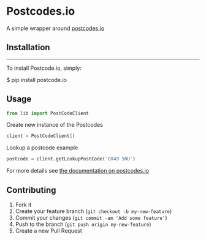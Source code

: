 # Postcodes.io

A simple wrapper around [postcodes.io](http://postcodes.io/)


## Installation
------------

To install Postcode.io, simply:

$ pip install postcode.io
    
    
## Usage

```python
from lib import PostCodeClient
```

Create new instance of the Postcodes

```python
client = PostCodeClient()
```

Lookup a postcode example
```python
postcode = client.getLookupPostCode('OX49 5NU')
```

For more details see [the documentation on postcodes.io](http://postcodes.io/docs)
## Contributing


1. Fork it
2. Create your feature branch (`git checkout -b my-new-feature`)
3. Commit your changes (`git commit -am 'Add some feature'`)
4. Push to the branch (`git push origin my-new-feature`)
5. Create a new Pull Request
